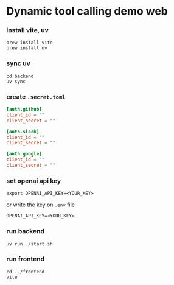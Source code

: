 # Dynamic tool calling demo web



### install vite, uv 
```shell
brew install vite
brew install uv
```

### sync uv
```shell
cd backend
uv sync
```

### create `.secret.toml`
```toml
[auth.github]
client_id = ""
client_secret = ""

[auth.slack]
client_id = ""
client_secret = ""

[auth.google]
client_id = ""
client_secret = ""
```


### set openai api key
```shell
export OPENAI_API_KEY=<YOUR_KEY>
```

or write the key on `.env` file
```text
OPENAI_API_KEY=<YOUR_KEY>
```

### run backend
```shell
uv run ./start.sh
```

### run frontend
```shell
cd ../frontend
vite
```